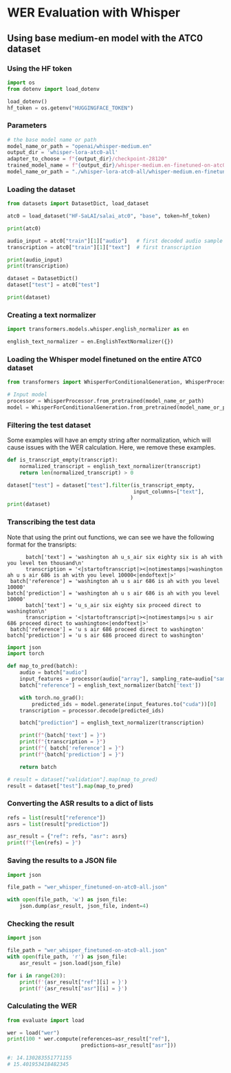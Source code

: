 # WER Evaluation with Whisper

## Using base medium-en model with the ATC0 dataset

### Using the HF token

```python
import os
from dotenv import load_dotenv

load_dotenv()
hf_token = os.getenv("HUGGINGFACE_TOKEN")
```

### Parameters

```python
# the base model name or path
model_name_or_path = "openai/whisper-medium.en"
output_dir = 'whisper-lora-atc0-all'
adapter_to_choose = f"{output_dir}/checkpoint-28120"
trained_model_name = f"{output_dir}/whisper-medium.en-finetuned-on-atc0-all"
model_name_or_path = "./whisper-lora-atc0-all/whisper-medium.en-finetuned-on-atc0-all"
```

### Loading the dataset

```python
from datasets import DatasetDict, load_dataset

atc0 = load_dataset("HF-SaLAI/salai_atc0", "base", token=hf_token)

print(atc0)

audio_input = atc0["train"][1]["audio"]   # first decoded audio sample
transcription = atc0["train"][1]["text"]  # first transcription

print(audio_input)
print(transcription)

dataset = DatasetDict()
dataset["test"] = atc0["test"]

print(dataset)
```

### Creating a text normalizer

```python
import transformers.models.whisper.english_normalizer as en

english_text_normalizer = en.EnglishTextNormalizer({})
```

### Loading the Whisper model finetuned on the entire ATC0 dataset

```python
from transformers import WhisperForConditionalGeneration, WhisperProcessor

# Input model
processor = WhisperProcessor.from_pretrained(model_name_or_path)
model = WhisperForConditionalGeneration.from_pretrained(model_name_or_path).to("cuda")
```

### Filtering the test dataset

Some examples will have an empty string after normalization, which will cause issues with the WER calculation. Here, we remove these examples.

```python
def is_transcript_empty(transcript):
    normalized_transcript = english_text_normalizer(transcript)
    return len(normalized_transcript) > 0

dataset["test"] = dataset["test"].filter(is_transcript_empty,
                                         input_columns=["text"],
                                        )
print(dataset)
```

### Transcribing the test data

Note that using the print out functions, we can see we have the following format for the transripts:

```
      batch['text'] = 'washington ah u_s_air six eighty six is ah with you level ten thousand\n'
      transcription = '<|startoftranscript|><|notimestamps|>washington ah u s air 686 is ah with you level 10000<|endoftext|>'
 batch['reference'] = 'washington ah u s air 686 is ah with you level 10000'
batch['prediction'] = 'washington ah u s air 686 is ah with you level 10000'
      batch['text'] = 'u_s_air six eighty six proceed direct to washington\n'
      transcription = '<|startoftranscript|><|notimestamps|>u s air 686 proceed direct to washington<|endoftext|>'
 batch['reference'] = 'u s air 686 proceed direct to washington'
batch['prediction'] = 'u s air 686 proceed direct to washington'
```

```python
import json
import torch

def map_to_pred(batch):
    audio = batch["audio"]
    input_features = processor(audio["array"], sampling_rate=audio["sampling_rate"], return_tensors="pt").input_features
    batch["reference"] = english_text_normalizer(batch['text'])

    with torch.no_grad():
        predicted_ids = model.generate(input_features.to("cuda"))[0]
    transcription = processor.decode(predicted_ids)

    batch["prediction"] = english_text_normalizer(transcription)

    print(f"{batch['text'] = }")
    print(f"{transcription = }")
    print(f"{ batch['reference'] = }")
    print(f"{batch['prediction'] = }")

    return batch

# result = dataset["validation"].map(map_to_pred)
result = dataset["test"].map(map_to_pred)
```

### Converting the ASR results to a dict of lists

```python
refs = list(result["reference"])
asrs = list(result["prediction"])

asr_result = {"ref": refs, "asr": asrs}
print(f"{len(refs) = }")
```

### Saving the results to a JSON file

```python
import json

file_path = "wer_whisper_finetuned-on-atc0-all.json"

with open(file_path, 'w') as json_file:
    json.dump(asr_result, json_file, indent=4)
```

### Checking the result

```python
import json

file_path = "wer_whisper_finetuned-on-atc0-all.json"
with open(file_path, 'r') as json_file:
    asr_result = json.load(json_file)

for i in range(20):
    print(f'{asr_result["ref"][i] = }')
    print(f'{asr_result["asr"][i] = }')
```

### Calculating the WER

```python
from evaluate import load

wer = load("wer")
print(100 * wer.compute(references=asr_result["ref"],
                        predictions=asr_result["asr"]))

#: 14.130283551771155
# 15.401953418482345
```

```python

```
